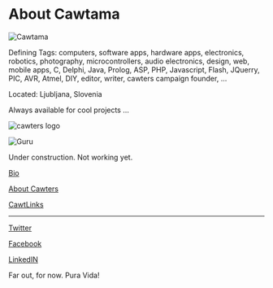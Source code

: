 # About Cawtama

![Cawtama](http://i.imgur.com/oIokArt.jpg)

Defining Tags: computers, software apps, hardware apps, electronics, robotics, photography, microcontrollers, audio electronics, design, web, mobile apps, C, Delphi, Java, Prolog, ASP, PHP, Javascript, Flash, JQuerry, PIC, AVR, Atmel, DIY, editor, writer, cawters campaign founder, ...

Located: Ljubljana, Slovenia

Always available for cool projects ...

![cawters logo](http://i.imgur.com/Kc1Xzgx.png)


![Guru](http://i.imgur.com/WTqTMPW.jpg)


Under construction. Not working yet.

[Bio](https://cawtama.github.io/bio)

[About Cawters](https://cawtama.github.io/cawters)

[CawtLinks](https://cawtama.github.io/cawtlinks)

***

[Twitter](https://twitter.com/cawtama)

[Facebook](https://www.facebook.com/breznik.robert)

[LinkedIN](http://si.linkedin.com/in/robertbreznik)

Far out, for now. Pura Vida!
